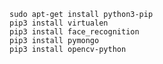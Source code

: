     sudo apt-get install python3-pip
    pip3 install virtualen
    pip3 install face_recognition
    pip3 install pymongo
    pip3 install opencv-python
